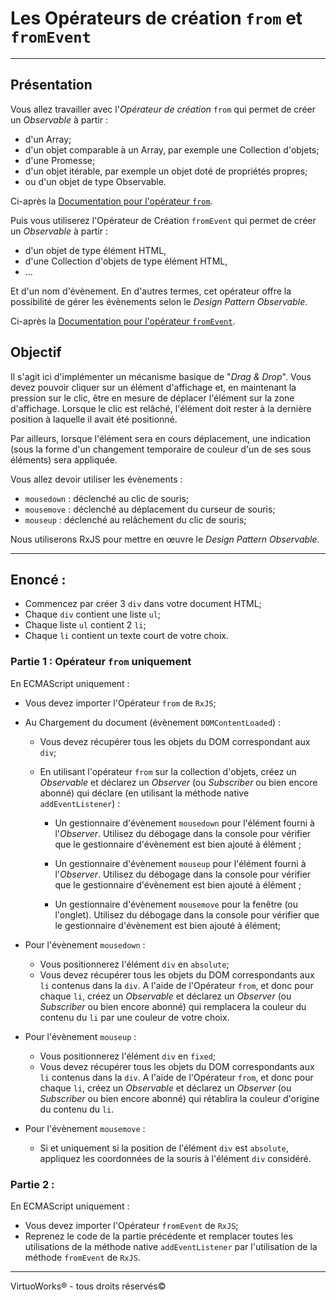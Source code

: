 # Les Opérateurs de création `from` et `fromEvent`

---

## Présentation

Vous allez travailler avec l'*Opérateur de création* `from` qui permet de créer un *Observable* à partir :
- d'un Array;
- d'un objet comparable à un Array, par exemple une Collection d'objets;
- d'une Promesse;
- d'un objet itérable, par exemple un objet doté de propriétés propres;
- ou d'un objet de type Observable.

Ci-après la [Documentation pour l'opérateur `from`](https://rxjs-dev.firebaseapp.com/api/index/function/from).

Puis vous utiliserez l'Opérateur de Création `fromEvent` qui permet de créer un *Observable* à partir :
- d'un objet de type élément HTML,
- d'une Collection d'objets de type élément HTML,
- ...

Et d'un nom d'évènement. En d'autres termes, cet opérateur offre la possibilité
de gérer les évènements selon le *Design Pattern* *Observable*.

Ci-après la [Documentation pour l'opérateur `fromEvent`](https://rxjs-dev.firebaseapp.com/api/index/function/fromEvent).

## Objectif

Il s'agit ici d'implémenter un mécanisme basique de "*Drag & Drop*". Vous devez
pouvoir cliquer sur un élément d'affichage et, en maintenant la pression sur le
clic, être en mesure de déplacer l'élément sur la zone d'affichage. Lorsque le
clic est relâché, l'élément doit rester à la dernière position à laquelle il
avait été positionné.

Par ailleurs, lorsque l'élément sera en cours déplacement, une indication (sous
la forme d'un changement temporaire de couleur d'un de ses sous éléments) sera
appliquée.

Vous allez devoir utiliser les évènements :

* `mousedown` : déclenché au clic de souris;
* `mousemove` : déclenché au déplacement du curseur de souris;
* `mouseup` : déclenché au relâchement du clic de souris;

Nous utiliserons RxJS pour mettre en œuvre le *Design Pattern Observable*.

---

## Enoncé :

* Commencez par créer 3 `div` dans votre document HTML;
* Chaque `div` contient une liste `ul`;
* Chaque liste `ul` contient 2 `li`;
* Chaque `li` contient un texte court de votre choix.

### Partie 1 : Opérateur `from` uniquement

En ECMAScript uniquement :

* Vous devez importer l'Opérateur `from` de `RxJS`;

* Au Chargement du document (évènement `DOMContentLoaded`) :

  * Vous devez récupérer tous les objets du DOM correspondant aux `div`;

  * En utilisant l'opérateur `from` sur la collection d'objets, créez un
    *Observable* et déclarez un *Observer* (ou *Subscriber* ou bien encore
    abonné) qui déclare (en utilisant la méthode native `addEventListener`) :

    * Un gestionnaire d'évènement `mousedown` pour l'élément fourni à
      l'*Observer*. Utilisez du débogage dans la console pour vérifier que
      le gestionnaire d'évènement est bien ajouté à élément ;

    * Un gestionnaire d'évènement `mouseup` pour l'élément fourni à
      l'*Observer*. Utilisez du débogage dans la console pour vérifier que
      le gestionnaire d'évènement est bien ajouté à élément ;

    * Un gestionnaire d'évènement `mousemove` pour la fenêtre (ou l'onglet).
      Utilisez du débogage dans la console pour vérifier que le gestionnaire
      d'évènement est bien ajouté à élément;

* Pour l'évènement `mousedown` :
  * Vous positionnerez l'élément `div` en `absolute`;
  * Vous devez récupérer tous les objets du DOM correspondants aux `li` contenus
    dans la `div`. A l'aide de l'Opérateur `from`, et donc pour chaque `li`,
    créez un *Observable* et déclarez un *Observer* (ou *Subscriber* ou bien
    encore abonné) qui remplacera la couleur du contenu du `li` par une couleur
    de votre choix.

* Pour l'évènement `mouseup` :
  * Vous positionnerez l'élément `div` en `fixed`;
  * Vous devez récupérer tous les objets du DOM correspondants aux `li` contenus
    dans la `div`. A l'aide de l'Opérateur `from`, et donc pour chaque `li`,
    créez un *Observable* et déclarez un *Observer* (ou *Subscriber* ou bien
    encore abonné) qui rétablira la couleur d'origine du contenu du `li`.

* Pour l'évènement `mousemove` :
  * Si et uniquement si la position de l'élément `div` est `absolute`, appliquez
    les coordonnées de la souris à l'élément `div` considéré.

### Partie 2 :

En ECMAScript uniquement :

* Vous devez importer l'Opérateur `fromEvent` de `RxJS`;
* Reprenez le code de la partie précédente et remplacer toutes les utilisations
  de la méthode native `addEventListener` par l'utilisation de la méthode
  `fromEvent` de `RxJS`.
---

VirtuoWorks® - tous droits réservés©
